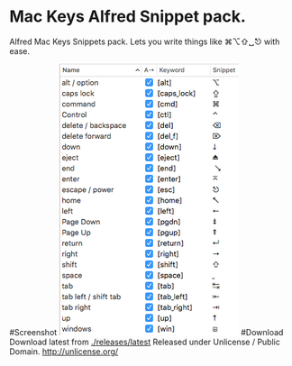 # Mac Keys Alfred Snippet pack.
Alfred Mac Keys Snippets pack. Lets you write things like ⌘⌥⇧␣⎋ with ease.

#Screenshot
![Screenshot of included snippets](https://github.com/amoose136/mac-keys/raw/master/snippets.png "Snippets included")
#Download
Download latest from [./releases/latest](https://github.com/amoose136/mac-keys/releases/latest)
Released under Unlicense / Public Domain. http://unlicense.org/

